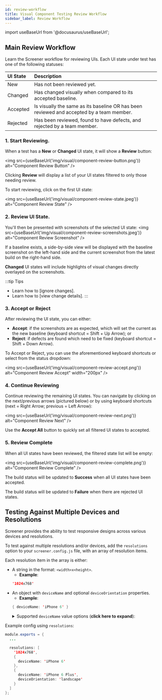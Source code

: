```yaml
---
id: review-workflow
title: Visual Component Testing Review Workflow
sidebar_label: Review Workflow
---
```


import useBaseUrl from '@docusaurus/useBaseUrl';

## Main Review Workflow

Learn the Screener workflow for reviewing UIs. Each UI state under test has one of the following statuses:

| UI State | Description
| :-- | :--
| New	| Has not been reviewed yet.
| Changed	| Has changed visually when compared to its accepted baseline.
| Accepted | Is visually the same as its baseline OR has been reviewed and accepted by a team member.
| Rejected | Has been reviewed, found to have defects, and rejected by a team member.

### 1. Start Reviewing.

When a test has a **New** or **Changed** UI state, it will show a **Review** button:

<img src={useBaseUrl('img/visual/component-review-button.png')} alt="Component Review Button" />

Clicking **Review** will display a list of your UI states filtered to only those needing review.

To start reviewing, click on the first UI state:

<img src={useBaseUrl('img/visual/component-review-state.jpeg')} alt="Component Review State" />

### 2. Review UI State.

You'll then be presented with screenshots of the selected UI state:
<img src={useBaseUrl('img/visual/component-review-screenshots.jpeg')} alt="Component Review Screenshot" />

If a baseline exists, a side-by-side view will be displayed with the baseline screenshot on the left-hand side and the current screenshot from the latest build on the right-hand side.

**Changed** UI states will include highlights of visual changes directly overlayed on the screenshots.

:::tip Tips
* Learn how to [ignore changes].
* Learn how to [view change details].
:::

### 3. Accept or Reject

After reviewing the UI state, you can either:

* **Accept**: if the screenshots are as expected, which will set the current as the new baseline (keyboard shortcut = Shift + Up Arrow); or
* **Reject**: if defects are found which need to be fixed (keyboard shortcut = Shift + Down Arrow).

To Accept or Reject, you can use the aforementioned keyboard shortcuts or select from the status dropdown:

<img src={useBaseUrl('img/visual/component-review-accept.png')} alt="Component Review Accept" width="200px" />


### 4. Continue Reviewing

Continue reviewing the remaining UI states. You can navigate by clicking on the next/previous arrows (pictured below) or by using keyboard shortcuts (next = Right Arrow; previous = Left Arrow):

<img src={useBaseUrl('img/visual/component-review-next.png')} alt="Component Review Next" />

Use the **Accept All** button to quickly set all filtered UI states to accepted.


### 5. Review Complete
When all UI states have been reviewed, the filtered state list will be empty:

<img src={useBaseUrl('img/visual/component-review-complete.png')} alt="Component Review Complete" />

The build status will be updated to **Success** when all UI states have been accepted.

The build status will be updated to **Failure** when there are rejected UI states.


## Testing Against Multiple Devices and Resolutions

Screener provides the ability to test responsive designs across various devices and resolutions.

To test against multiple resolutions and/or devices, add the `resolutions` option to your `screener.config.js` file, with an array of resolution items.

Each resolution item in the array is either:
* A string in the format: `<width>x<height>`.
    * __Example__:
     ```java
     '1024x768'
     ```
* An object with `deviceName` and optional `deviceOrientation` properties.   
    * __Example__:
     ```java
     { deviceName: 'iPhone 6' }
     ```
     <details><summary>Supported <code>deviceName</code> value options (<strong>click here to expand</strong>):</summary>
      <ul>
      <li>iPad</li>
      <li>iPad Pro</li>
      <li>iPhone 4</li>
      <li>iPhone 5</li>
      <li>iPhone 6</li>
      <li>iPhone 6 Plus</li>
      <li>iPhone 7</li>
      <li>iPhone 7 Plus</li>
      <li>iPhone 8</li>
      <li>iPhone 8 Plus</li>
      <li>iPhone X</li>
      <li>Galaxy S6</li>
      <li>Galaxy S7</li>
      <li>Galaxy S8</li>
      <li>Nexus 4</li>
      <li>Nexus 5</li>
      <li>Nexus 5X</li>
      <li>Nexus 6P</li>
      <li>Nexus 7</li>
      <li>Nexus 10</li></ul>
     </details>  

Example config using `resolutions`:

```java
module.exports = {
  ...

  resolutions: [
    '1024x768',
    {
      deviceName: 'iPhone 6'
    },
    {
      deviceName: 'iPhone 6 Plus',
      deviceOrientation: 'landscape'
    }
  ]
};
```
